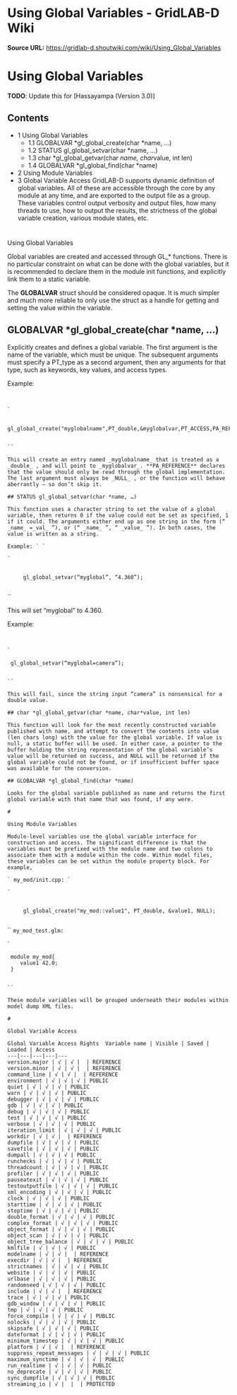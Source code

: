 # Using Global Variables - GridLAB-D Wiki

**Source URL:** https://gridlab-d.shoutwiki.com/wiki/Using_Global_Variables
# Using Global Variables

**TODO**:  Update this for [Hassayampa (Version 3.0)]

## Contents

  * 1 Using Global Variables
    * 1.1 GLOBALVAR *gl_global_create(char *name, …)
    * 1.2 STATUS gl_global_setvar(char *name, …)
    * 1.3 char *gl_global_getvar(char *name, char*value, int len)
    * 1.4 GLOBALVAR *gl_global_find(char *name)
  * 2 Using Module Variables
  * 3 Global Variable Access
GridLAB-D supports dynamic definition of global variables. All of these are accessible through the core by any module at any time, and are exported to the output file as a group. These variables control output verbosity and output files, how many threads to use, how to output the results, the strictness of the global variable creation, various module states, etc. 

# 

Using Global Variables

Global variables are created and accessed through GL_* functions. There is no particular constraint on what can be done with the global variables, but it is recommended to declare them in the module init functions, and explicitly link them to a static variable. 

The **GLOBALVAR** struct should be considered opaque. It is much simpler and much more reliable to only use the struct as a handle for getting and setting the value within the variable. 

## GLOBALVAR *gl_global_create(char *name, …)

Explicitly creates and defines a global variable. The first argument is the name of the variable, which must be unique. The subsequent arguments must specify a PT_type as a second argument, then any arguments for that type, such as keywords, key values, and access types. 

Example: 

` `

`
    
    
     gl_global_create("myglobalname",PT_double,&myglobalvar,PT_ACCESS,PA_REFERENCE,NULL)
    

```

``

This will create an entry named _myglobalname_ that is treated as a _double_ , and will point to _myglobalvar_. **PA_REFERENCE** declares that the value should only be read through the global implementation. The last argument must always be _NULL_ , or the function will behave aberrantly – so don’t skip it. 

## STATUS gl_global_setvar(char *name, …)

This function uses a character string to set the value of a global variable, then returns 0 if the value could not be set as specified, 1 if it could. The arguments either end up as one string in the form (“ _name_ =_val_ ”), or (“ _name_ ”, “ _value_ ”). In both cases, the value is written as a string. 

Example: ` `

`
    
    
     gl_global_setvar(“myglobal”, “4.360”);
    

```

``

This will set “myglobal” to 4.360. 

Example: 

` `

`
    
    
     gl_global_setvar(“myglobal=camera”);
    

```

``

This will fail, since the string input “camera” is nonsensical for a double value. 

## char *gl_global_getvar(char *name, char*value, int len)

This function will look for the most recently constructed variable published with name, and attempt to convert the contents into value (len chars long) with the value for the global variable. If value is null, a static buffer will be used. In either case, a pointer to the buffer holding the string representation of the global variable’s value will be returned on success, and NULL will be returned if the global variable could not be found, or if insufficient buffer space was available for the conversion. 

## GLOBALVAR *gl_global_find(char *name)

Looks for the global variable published as name and returns the first global variable with that name that was found, if any were. 

# 

Using Module Variables

Module-level variables use the global variable interface for construction and access. The significant difference is that the variables must be prefixed with the module name and two colons to associate them with a module within the code. Within model files, these variables can be set within the module property block. For example, 

` my_mod/init.cpp: `

`
    
    
     gl_global_create("my_mod::value1", PT_double, &value1, NULL);
    

```

`` ` my_mod_test.glm: `

`
    
    
     module my_mod{
        value1 42.0;
     }
    

```

``

These module variables will be grouped underneath their modules within model dump XML files. 

# 

Global Variable Access

Global Variable Access Rights  Variable name | Visible | Saved | Loaded | Access   
---|---|---|---|---  
version.major | √ | √ |  | REFERENCE   
version.minor | √ | √ |  | REFERENCE   
command_line | √ | √ |  | REFERENCE   
environment | √ | √ | √ | PUBLIC   
quiet | √ | √ | √ | PUBLIC   
warn | √ | √ | √ | PUBLIC   
debugger | √ | √ | √ | PUBLIC   
gdb | √ | √ | √ | PUBLIC   
debug | √ | √ | √ | PUBLIC   
test | √ | √ | √ | PUBLIC   
verbose | √ | √ | √ | PUBLIC   
iteration_limit | √ | √ | √ | PUBLIC   
workdir | √ | √ |  | REFERENCE   
dumpfile | √ | √ | √ | PUBLIC   
savefile | √ | √ | √ | PUBLIC   
dumpall | √ | √ | √ | PUBLIC   
runchecks | √ | √ | √ | PUBLIC   
threadcount | √ | √ | √ | PUBLIC   
profiler | √ | √ | √ | PUBLIC   
pauseatexit | √ | √ | √ | PUBLIC   
testoutputfile | √ | √ | √ | PUBLIC   
xml_encoding | √ | √ | √ | PUBLIC   
clock | √ | √ | √ | PUBLIC   
starttime | √ | √ | √ | PUBLIC   
stoptime | √ | √ | √ | PUBLIC   
double_format | √ | √ | √ | PUBLIC   
complex_format | √ | √ | √ | PUBLIC   
object_format | √ | √ | √ | PUBLIC   
object_scan | √ | √ | √ | PUBLIC   
object_tree_balance | √ | √ | √ | PUBLIC   
kmlfile | √ | √ | √ | PUBLIC   
modelname | √ | √ |  | REFERENCE   
execdir | √ | √ |  | REFERENCE   
strictnames | √ | √ | √ | PUBLIC   
website | √ | √ | √ | PUBLIC   
urlbase | √ | √ | √ | PUBLIC   
randomseed | √ | √ | √ | PUBLIC   
include | √ | √ |  | REFERENCE   
trace | √ | √ | √ | PUBLIC   
gdb_window | √ | √ | √ | PUBLIC   
tmp | √ | √ | √ | PUBLIC   
force_compile | √ | √ | √ | PUBLIC   
nolocks | √ | √ | √ | PUBLIC   
skipsafe | √ | √ | √ | PUBLIC   
dateformat | √ | √ | √ | PUBLIC   
minimum_timestep | √ | √ | √ | PUBLIC   
platform | √ | √ |  | REFERENCE   
suppress_repeat_messages | √ | √ | √ | PUBLIC   
maximum_synctime | √ | √ | √ | PUBLIC   
run_realtime | √ | √ | √ | PUBLIC   
no_deprecate | √ | √ | √ | PUBLIC   
sync_dumpfile | √ | √ | √ | PUBLIC   
streaming_io | √ |  |  | PROTECTED   
  

  
